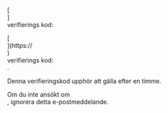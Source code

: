 [<br host>] <br action> verifierings kod: <br code>

[<br host>](https://<br host>) <br action> verifierings kod: <br code>.

Denna verifieringskod upphör att gälla efter en timme.

Om du inte ansökt om <br action>, ignorera detta e-postmeddelande.